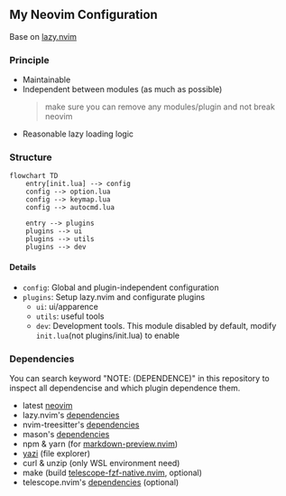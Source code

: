 ## My Neovim Configuration
Base on [lazy.nvim](https://lazy.folke.io/)

### Principle
- Maintainable
- Independent between modules (as much as possible)
  > make sure you can remove any modules/plugin and not break neovim
- Reasonable lazy loading logic

### Structure
``` mermaid
flowchart TD
    entry[init.lua] --> config
    config --> option.lua
    config --> keymap.lua
    config --> autocmd.lua

    entry --> plugins
    plugins --> ui
    plugins --> utils
    plugins --> dev
```
#### Details
- `config`: Global and plugin-independent configuration
- `plugins`: Setup lazy.nvim and configurate plugins
  - `ui`: ui/apparence
  - `utils`: useful tools
  - `dev`: Development tools. This module disabled by default, modify `init.lua`(not plugins/init.lua) to enable

### Dependencies
You can search keyword "NOTE: (DEPENDENCE)" in this repository to inspect all dependencise and which
plugin dependence them.

- latest [neovim](https://neovim.io/)
- lazy.nvim's [dependencies](https://lazy.folke.io/#%EF%B8%8F-requirements)
- nvim-treesitter's [dependencies](https://lazy.folke.io/#%EF%B8%8F-requirements)
- mason's [dependencies](https://github.com/mason-org/mason.nvim?tab=readme-ov-file#requirements)
- npm & yarn (for [markdown-preview.nvim](https://github.com/iamcco/markdown-preview.nvim?tab=readme-ov-file#installation--usage))
- [yazi](https://github.com/sxyazi/yazi) (file explorer)
- curl & unzip (only WSL environment need)
- make (build [telescope-fzf-native.nvim](https://github.com/nvim-telescope/telescope-fzf-native.nvim), optional)
- telescope.nvim's [dependencies](https://github.com/nvim-telescope/telescope.nvim?tab=readme-ov-file#getting-started) (optional)
